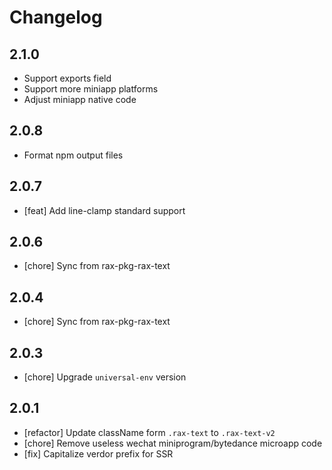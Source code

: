 # Changelog

## 2.1.0

- Support exports field
- Support more miniapp platforms
- Adjust miniapp native code

## 2.0.8

- Format npm output files

## 2.0.7
- [feat] Add line-clamp standard support

## 2.0.6
- [chore] Sync from rax-pkg-rax-text

## 2.0.4
- [chore] Sync from rax-pkg-rax-text

## 2.0.3
- [chore] Upgrade `universal-env` version

## 2.0.1
- [refactor] Update className form `.rax-text` to `.rax-text-v2`
- [chore] Remove useless wechat miniprogram/bytedance microapp code
- [fix] Capitalize verdor prefix for SSR
